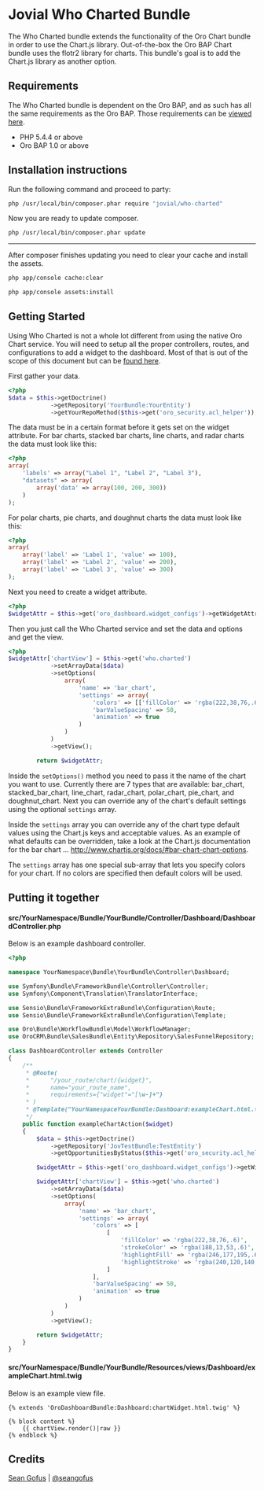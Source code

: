 # Jovial Who Charted Bundle

The Who Charted bundle extends the functionality of the Oro Chart bundle in order to use the Chart.js library. Out-of-the-box the Oro BAP Chart bundle uses the flotr2 library for charts. This bundle's goal is to add the Chart.js library as another option.

## Requirements

The Who Charted bundle is dependent on the Oro BAP, and as such has all the same requirements as the Oro BAP. Those requirements can be [viewed here](http://www.orocrm.com/system-requirements).

* PHP 5.4.4 or above
* Oro BAP 1.0 or above

## Installation instructions

Run the following command and proceed to party:

```bash
php /usr/local/bin/composer.phar require "jovial/who-charted"
```

Now you are ready to update composer.

```bash
php /usr/local/bin/composer.phar update
```
___

After composer finishes updating you need to clear your cache and install the assets.

```bash
php app/console cache:clear
```

```bash
php app/console assets:install
```

## Getting Started

Using Who Charted is not a whole lot different from using the native Oro Chart service. You will need to setup all the proper controllers, routes, and configurations to add a widget to the dashboard. Most of that is out of the scope of this document but can be [found here](https://github.com/orocrm/platform/tree/master/src/Oro/Bundle/DashboardBundle).

First gather your data.

```php
<?php
$data = $this->getDoctrine()
            ->getRepository('YourBundle:YourEntity')
            ->getYourRepoMethod($this->get('oro_security.acl_helper'));
```
The data must be in a certain format before it gets set on the widget attribute. For bar charts, stacked bar charts, line charts, and radar charts the data must look like this:

```php
<?php
array(
    'labels' => array("Label 1", "Label 2", "Label 3"),
    "datasets" => array(
        array('data' => array(100, 200, 300))
    )
);
```

For polar charts, pie charts, and doughnut charts the data must look like this:

```php
<?php
array(
    array('label' => 'Label 1', 'value' => 100),
    array('label' => 'Label 2', 'value' => 200),
    array('label' => 'Label 3', 'value' => 300)
);
```

Next you need to create a widget attribute.

```php
<?php
$widgetAttr = $this->get('oro_dashboard.widget_configs')->getWidgetAttributesForTwig($widget);
```

Then you just call the Who Charted service and set the data and options and get the view.

```php
<?php
$widgetAttr['chartView'] = $this->get('who.charted')
            ->setArrayData($data)
            ->setOptions(
                array(
                    'name' => 'bar_chart',
                    'settings' => array(
                        'colors' => [['fillColor' => 'rgba(222,38,76,.6)', 'strokeColor' => 'rgba(188,13,53,.6)', 'highlightFill' => 'rgba(246,177,195,.6)', 'highlightStroke' => 'rgba(240,120,140,.6)']],
                        'barValueSpacing' => 50,
                        'animation' => true
                    )
                )
            )
            ->getView();

        return $widgetAttr;
```
Inside the `setOptions()` method you need to pass it the name of the chart you want to use. Currently there are 7 types that are available: bar_chart, stacked_bar_chart, line_chart, radar_chart, polar_chart, pie_chart, and doughnut_chart. Next you can override any of the chart's default settings using the optional `settings` array.

Inside the `settings` array you can override any of the chart type default values using the Chart.js keys and acceptable values. As an example of what defaults can be overridden, take a look at the Chart.js documentation for the bar chart ... http://www.chartjs.org/docs/#bar-chart-chart-options.

The `settings` array has one special sub-array that lets you specify colors for your chart. If no colors are specified then default colors will be used.

## Putting it together
#### src/YourNamespace/Bundle/YourBundle/Controller/Dashboard/DashboardController.php

Below is an example dashboard controller.

```php
<?php

namespace YourNamespace\Bundle\YourBundle\Controller\Dashboard;

use Symfony\Bundle\FrameworkBundle\Controller\Controller;
use Symfony\Component\Translation\TranslatorInterface;

use Sensio\Bundle\FrameworkExtraBundle\Configuration\Route;
use Sensio\Bundle\FrameworkExtraBundle\Configuration\Template;

use Oro\Bundle\WorkflowBundle\Model\WorkflowManager;
use OroCRM\Bundle\SalesBundle\Entity\Repository\SalesFunnelRepository;

class DashboardController extends Controller
{
    /**
     * @Route(
     *      "/your_route/chart/{widget}",
     *      name="your_route_name",
     *      requirements={"widget"="[\w-]+"}
     * )
     * @Template("YourNamespaceYourBundle:Dashboard:exampleChart.html.twig")
     */
    public function exampleChartAction($widget)
    {
        $data = $this->getDoctrine()
            ->getRepository('JovTestBundle:TestEntity')
            ->getOpportunitiesByStatus($this->get('oro_security.acl_helper'));

        $widgetAttr = $this->get('oro_dashboard.widget_configs')->getWidgetAttributesForTwig($widget);

        $widgetAttr['chartView'] = $this->get('who.charted')
            ->setArrayData($data)
            ->setOptions(
                array(
                    'name' => 'bar_chart',
                    'settings' => array(
                        'colors' => [
                            [
                                'fillColor' => 'rgba(222,38,76,.6)',
                                'strokeColor' => 'rgba(188,13,53,.6)',
                                'highlightFill' => 'rgba(246,177,195,.6)',
                                'highlightStroke' => 'rgba(240,120,140,.6)'
                            ]
                        ],
                        'barValueSpacing' => 50,
                        'animation' => true
                    )
                )
            )
            ->getView();

        return $widgetAttr;
    }
}
```
#### src/YourNamespace/Bundle/YourBundle/Resources/views/Dashboard/exampleChart.html.twig

Below is an example view file.

```twig
{% extends 'OroDashboardBundle:Dashboard:chartWidget.html.twig' %}

{% block content %}
    {{ chartView.render()|raw }}
{% endblock %}

```
## Credits
[Sean Gofus](http://www.seangofus.com) | [@seangofus](http://www.twitter.com/seangofus)
